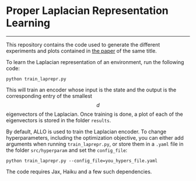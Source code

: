 # Proper Laplacian Representation Learning

---

This repository contains the code used to generate the different experiments and plots contained in [the paper](https://arxiv.org/pdf/2310.10833.pdf) of the same title.

To learn the Laplacian representation of an environment, run the following code:

```
python train_laprepr.py
```

This will train an encoder whose input is the state and the output is the corresponding entry of the smallest $$d$$ eigenvectors of the Laplacian. Once training is done, a plot of each of the eigenvectors is stored in the folder `results`. 

By default, ALLO is used to train the Laplacian encoder. To change hyperparameters, including the optimization objective, you can either add arguments when running `train_laprepr.py`, or store them in a `.yaml` file in the folder `src/hyperparam` and set the `config_file`:

```
python train_laprepr.py --config_file=you_hypers_file.yaml
```

The code requires Jax, Haiku and a few such dependencies.
